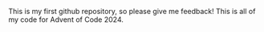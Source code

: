 This is my first github repository, so please give me feedback! This is all of my code for Advent of Code 2024.
